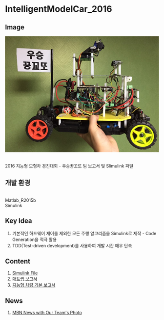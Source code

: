 IntelligentModelCar_2016
========

## Image
![Image](./images/modelcar2.jpg) 

<br/>
2016 지능형 모형차 경진대회 - 우승꿍꼬또 팀 보고서 및 Slimulink 파일 

## 개발 환경
<br/>Matlab_R2015b
<br/>Simulink

## Key Idea
1. 기본적인 하드웨어 제어를 제외한 모든 주행 알고리즘을 Simulink로 제작 - Code Generation을 적극 활용
2. TDD(Test-driven development)를 사용하여 개발 시간 매우 단축

## Content
1. <a href="https://github.com/proauto/IntelligentModelCar_2016/blob/master/Intelligent_Vehicle7.04/Intelligent_Vehicle.slx">Simulink File</a>
2. <a href="https://github.com/proauto/IntelligentModelCar_2016/blob/master/2016%20%EA%B2%BD%EC%A7%84%EB%8C%80%ED%9A%8C%20Mathworks%20%EB%B3%B4%EA%B3%A0%EC%84%9C_%ED%95%9C%EC%96%91%EB%8C%80%ED%95%99%EA%B5%90%20%EC%9A%B0%EC%8A%B9%EA%BF%8D%EA%BC%AC%EB%98%90%ED%8C%80.pdf">매트랩 보고서</a>
3. <a href="https://github.com/proauto/IntelligentModelCar_2016/blob/master/2016%20%EA%B2%BD%EC%A7%84%EB%8C%80%ED%9A%8C%20_%ED%95%9C%EC%96%91%EB%8C%80%ED%95%99%EA%B5%90%20%EC%9A%B0%EC%8A%B9%EA%BF%8D%EA%BC%AC%EB%98%90%ED%8C%80.pdf">지능형 차량 기본 보고서</a>

## News
1. <a href="http://www.mbn.co.kr/pages/news/newsView.php?news_seq_no=2948827">MBN News with Our Team's Photo</a>


